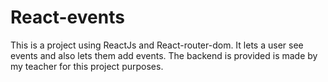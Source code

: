 # React-events
This is a project using ReactJs and React-router-dom. It lets a user see events and also lets them add events.
The backend is provided is made by my teacher for this project purposes.
